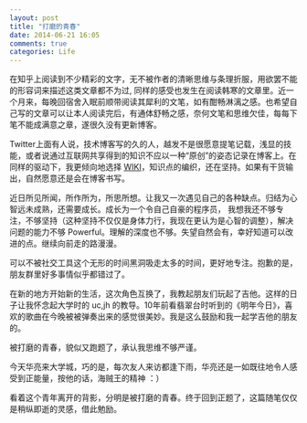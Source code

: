 ```yaml
---
layout: post
title: "打磨的青春"
date: 2014-06-21 16:05
comments: true
categories: Life  
---
```


  在知乎上阅读到不少精彩的文字，无不被作者的清晰思维与条理折服，用欲罢不能的形容词来描述这类文章都不为过, 同样的感受也发生在阅读韩寒的文章里。近一个月来，每晚回宿舍入眠前顺带阅读其犀利的文笔，如有酣畅淋漓之感。也希望自己写的文章可以让本人阅读完后，有通体舒畅之感，奈何文笔和思维欠佳，每每下笔不能成满意之章，遂很久没有更新博客。


  Twitter上面有人说，技术博客写的久的人，越发不是很愿意提笔记载，浅显的技能，或者说通过互联网共享得到的知识不应以一种“原创”的姿态记录在博客上。在同样的驱动下，我更倾向地选择 [WIKI](wiki.zheng-ji.info)，知识点的编织，还在坚持。如果有干货输出，自然愿意还是会在博客书写。


  近日所见所闻，所作所为，所思所想。让我又一次遇见自己的各种缺点。归结为心智远未成熟，还需要成长。成长为一个令自己自豪的程序员，
我想我还不够专注，不够坚持（这种坚持不仅仅是身体力行，我现在更认为是心智的调整），解决问题的能力不够 Powerful。理解的深度也不够。失望自然会有，幸好知道可以改进的点。继续向前走的路漫漫。


  可以不被社交工具这个无形的时间黑洞吸走太多的时间，更好地专注。抱歉的是，朋友群里好多事情似乎都错过了。


  在新的地方开始新的生活，这次角色互换了，我教起朋友们玩起了吉他。这样的日子让我怀念起大学时的 uc,jh 的教导。10年前看翡翠台时听到的《明年今日》，喜欢的歌曲在今晚被被弹奏出来的感觉很美妙。我是这么鼓励和我一起学吉他的朋友的。


  被打磨的青春，貌似又跑题了，承认我思维不够严谨。


今天华亮来大学城，巧的是，每次友人来访都逢下雨，华亮还是一如既往地令人感受到正能量，按他的话，海贼王的精神 ：）


看着这个青年离开的背影，分明是被打磨的青春。终于回到正题了，这篇随笔仅仅是稍纵即逝的灵感，借此勉励。

